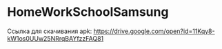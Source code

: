 # HomeWorkSchoolSamsung
Ссылка для скачивания apk: https://drive.google.com/open?id=11Kqy8-kW1os0UUw25NRrqBAYfzzFAQ81
